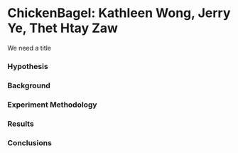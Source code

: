 # ChickenBagel: Kathleen Wong, Jerry Ye, Thet Htay Zaw
We need a title

### Hypothesis 


### Background 


### Experiment Methodology 


### Results 


### Conclusions